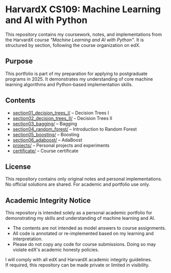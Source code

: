 # HarvardX CS109: Machine Learning and AI with Python

This repository contains my coursework, notes, and implementations from the HarvardX course *"Machine Learning and AI with Python"*. It is structured by section, following the course organization on edX.

## Purpose

This portfolio is part of my preparation for applying to postgraduate programs in 2025. It demonstrates my understanding of core machine learning algorithms and Python-based implementation skills.

## Contents

- [section01_decision_trees_I/](section01_decision_trees_I/) – Decision Trees I  
- [section02_decision_trees_II/](section02_decision_trees_II/) – Decision Trees II  
- [section03_bagging/](section03_bagging/) – Bagging  
- [section04_random_forest/](section04_random_forest/) – Introduction to Random Forest  
- [section05_boosting/](section05_boosting/) – Boosting  
- [section06_adaboost/](section06_adaboost/) – AdaBoost  
- [projects/](projects/) – Personal projects and experiments  
- [certificate/](certificate/) – Course certificate

## License

This repository contains only original notes and personal implementations. No official solutions are shared. For academic and portfolio use only.

## Academic Integrity Notice

This repository is intended solely as a personal academic portfolio for demonstrating my skills and understanding of machine learning and AI.

- The contents are not intended as model answers to course assignments.
- All code is annotated or re-implemented based on my learning and interpretation.
- Please do not copy any code for course submissions. Doing so may violate edX's academic honesty policies.

I will comply with all edX and HarvardX academic integrity guidelines.  
If required, this repository can be made private or limited in visibility.
